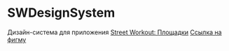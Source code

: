 # SWDesignSystem

Дизайн-система для приложения [Street Workout: Площадки](http://workout.su/ios)
[Ссылка на фигму](https://clck.ru/36D7Sd)
